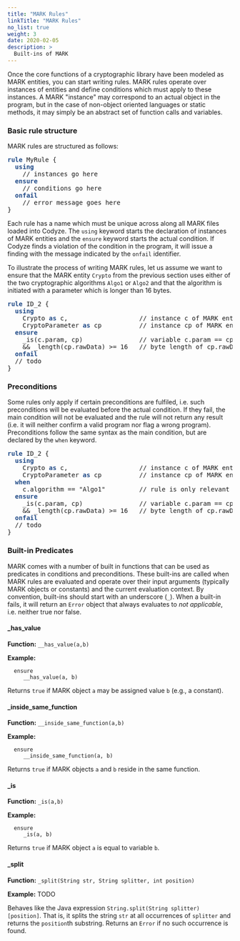 ```yaml
---
title: "MARK Rules"
linkTitle: "MARK Rules"
no_list: true
weight: 3
date: 2020-02-05
description: >
  Built-ins of MARK
---
```


Once the core functions of a cryptographic library have been modeled as MARK entities, you can start writing rules. MARK rules operate over instances of entities and define conditions which must apply to these instances. A MARK "instance" may correspond to an actual object in the program, but in the case of non-object oriented languages or static methods, it may simply be an abstract set of function calls and variables.

### Basic rule structure

MARK rules are structured as follows:

<pre>
<span style="color:#204a87;font-weight:bold">rule</span> MyRule {
  <span style="color:#204a87;font-weight:bold">using</span>
    // instances go here
  <span style="color:#204a87;font-weight:bold">ensure</span>
    // conditions go here
  <span style="color:#204a87;font-weight:bold">onfail</span>
    // error message goes here
}
</pre>

Each rule has a name which must be unique across along all MARK files loaded into Codyze. The `using` keyword starts the declaration of instances of MARK entities and the `ensure` keyword starts the actual condition. If Codyze finds a violation of the condition in the program, it will issue a finding with the message indicated by the `onfail` identifier.

To illustrate the process of writing MARK rules, let us assume we want to ensure that the MARK entity `Crypto` from the previous section uses either of the two cryptographic algorithms `Algo1` or `Algo2` and that the algorithm is initiated with a parameter which is longer than 16 bytes.

<pre>
<span style="color:#204a87;font-weight:bold">rule</span> ID_2 {
  <span style="color:#204a87;font-weight:bold">using</span>
    Crypto <span style="color:#204a87;font-weight:bold">as</span> c,                   // instance c of MARK entity Crypto
    CryptoParameter <span style="color:#204a87;font-weight:bold">as</span> cp          // instance cp of MARK entity CryptoParameter
  <span style="color:#204a87;font-weight:bold">ensure</span>
    _is(c.param, cp)               // variable c.param == cp
    && _length(cp.rawData) >= 16   // byte length of cp.rawData >= 16
  <span style="color:#204a87;font-weight:bold">onfail</span>
  // todo
}
</pre>


### Preconditions

Some rules only apply if certain preconditions are fulfiled, i.e. such preconditions will be evaluated before the actual condition. If they fail, the main condition will not be evaluated and the rule will not return any result (i.e. it will neither confirm a valid program nor flag a wrong program). Preconditions follow the same syntax as the main condition, but are declared by the `when` keyword.


<pre>
<span style="color:#204a87;font-weight:bold">rule</span> ID_2 {
  <span style="color:#204a87;font-weight:bold">using</span>
    Crypto <span style="color:#204a87;font-weight:bold">as</span> c,                   // instance c of MARK entity Crypto
    CryptoParameter <span style="color:#204a87;font-weight:bold">as</span> cp          // instance cp of MARK entity CryptoParameter
  <span style="color:#204a87;font-weight:bold">when</span>
    c.algorithm == "Algo1"         // rule is only relevant for "Algo1"
  <span style="color:#204a87;font-weight:bold">ensure</span>
    _is(c.param, cp)               // variable c.param == cp
    && _length(cp.rawData) >= 16   // byte length of cp.rawData >= 16
  <span style="color:#204a87;font-weight:bold">onfail</span>
  // todo
}
</pre>

### Built-in Predicates

MARK comes with a number of built in functions that can be used as predicates in conditions and preconditions. These built-ins are called when MARK rules are evaluated and operate over their input arguments (typically MARK objects or constants) and the current evaluation context. By convention, built-ins should start with an underscore (`_`). When a built-in fails, it will return an `Error` object that always evaluates to _not applicable_, i.e. neither true nor false.

#### _has_value

__Function:__ `__has_value(a,b)`

__Example:__ 
```
  ensure
     __has_value(a, b)
```
Returns `true` if MARK object `a` may be assigned value `b` (e.g., a constant).

#### _inside_same_function

__Function:__ `__inside_same_function(a,b)`

__Example:__ 
```
  ensure
     __inside_same_function(a, b)
```
Returns `true` if MARK objects `a` and `b` reside in the same function.

#### _is

__Function:__ `_is(a,b)`

__Example:__ 
```
  ensure
     _is(a, b)
```
Returns `true` if MARK object `a` is equal to variable `b`.

#### _split

__Function:__ `_split(String str, String splitter, int position)`

__Example:__  TODO

Behaves like the Java expression `String.split(String splitter)[position]`. That is, it splits the string `str` at all occurrences of `splitter` and returns the `position`th substring. Returns an `Error` if no such occurrence is found.